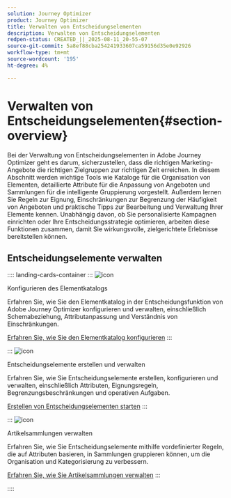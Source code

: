 ```yaml
---
solution: Journey Optimizer
product: Journey Optimizer
title: Verwalten von Entscheidungselementen
description: Verwalten von Entscheidungselementen
redpen-status: CREATED_||_2025-08-11_20-55-07
source-git-commit: 5a8ef88cba254241933607ca59156d35e0e92926
workflow-type: tm+mt
source-wordcount: '195'
ht-degree: 4%

---
```



# Verwalten von Entscheidungselementen{#section-overview}

Bei der Verwaltung von Entscheidungselementen in Adobe Journey Optimizer geht es darum, sicherzustellen, dass die richtigen Marketing-Angebote die richtigen Zielgruppen zur richtigen Zeit erreichen. In diesem Abschnitt werden wichtige Tools wie Kataloge für die Organisation von Elementen, detaillierte Attribute für die Anpassung von Angeboten und Sammlungen für die intelligente Gruppierung vorgestellt. Außerdem lernen Sie Regeln zur Eignung, Einschränkungen zur Begrenzung der Häufigkeit von Angeboten und praktische Tipps zur Bearbeitung und Verwaltung Ihrer Elemente kennen. Unabhängig davon, ob Sie personalisierte Kampagnen einrichten oder Ihre Entscheidungsstrategie optimieren, arbeiten diese Funktionen zusammen, damit Sie wirkungsvolle, zielgerichtete Erlebnisse bereitstellen können.

## Entscheidungselemente verwalten

:::: landing-cards-container
:::
![icon](https://cdn.experienceleague.adobe.com/icons/gear.svg)

Konfigurieren des Elementkatalogs

Erfahren Sie, wie Sie den Elementkatalog in der Entscheidungsfunktion von Adobe Journey Optimizer konfigurieren und verwalten, einschließlich Schemabeziehung, Attributanpassung und Verständnis von Einschränkungen.

[Erfahren Sie, wie Sie den Elementkatalog konfigurieren](../using/experience-decisioning/catalogs.md)
:::

:::
![icon](https://cdn.experienceleague.adobe.com/icons/list-check.svg)

Entscheidungselemente erstellen und verwalten

Erfahren Sie, wie Sie Entscheidungselemente erstellen, konfigurieren und verwalten, einschließlich Attributen, Eignungsregeln, Begrenzungsbeschränkungen und operativen Aufgaben.

[Erstellen von Entscheidungselementen starten](../using/experience-decisioning/items.md)
:::

:::
![icon](https://cdn.experienceleague.adobe.com/icons/puzzle-piece.svg)

Artikelsammlungen verwalten

Erfahren Sie, wie Sie Entscheidungselemente mithilfe vordefinierter Regeln, die auf Attributen basieren, in Sammlungen gruppieren können, um die Organisation und Kategorisierung zu verbessern.

[Erfahren Sie, wie Sie Artikelsammlungen verwalten](../using/experience-decisioning/collections.md)
:::

::::
